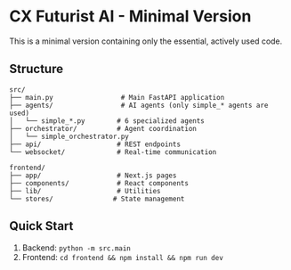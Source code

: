 # CX Futurist AI - Minimal Version

This is a minimal version containing only the essential, actively used code.

## Structure

```
src/
├── main.py                 # Main FastAPI application
├── agents/                 # AI agents (only simple_* agents are used)
│   └── simple_*.py        # 6 specialized agents
├── orchestrator/          # Agent coordination
│   └── simple_orchestrator.py
├── api/                   # REST endpoints
└── websocket/             # Real-time communication

frontend/
├── app/                   # Next.js pages
├── components/            # React components
├── lib/                   # Utilities
└── stores/               # State management
```

## Quick Start

1. Backend: `python -m src.main`
2. Frontend: `cd frontend && npm install && npm run dev`
